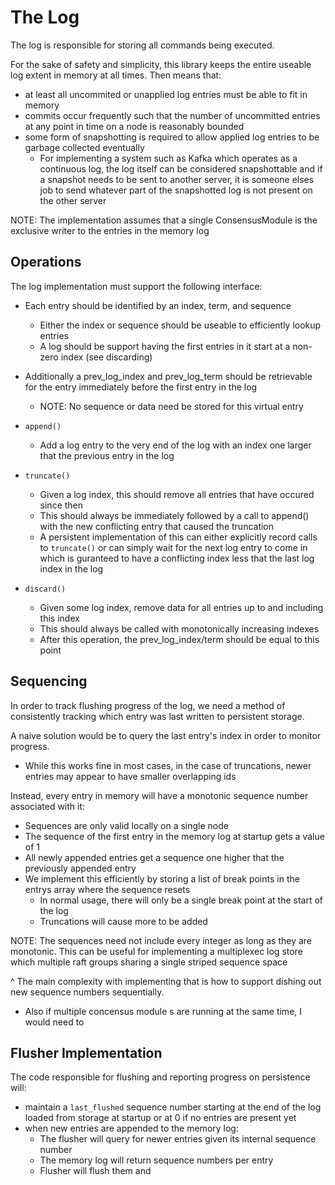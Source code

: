 # The Log

The log is responsible for storing all commands being executed.

For the sake of safety and simplicity, this library keeps the entire useable log extent in memory at all times. Then means that:
- at least all uncommited or unapplied log entries must be able to fit in memory
- commits occur frequently such that the number of uncommitted entries at any point in time on a node is reasonably bounded
- some form of snapshotting is required to allow applied log entries to be garbage collected eventually
	- For implementing a system such as Kafka which operates as a continuous log, the log itself can be considered snapshottable and if a snapshot needs to be sent to another server, it is someone elses job to send whatever part of the snapshotted log is not present on the other server

NOTE: The implementation assumes that a single ConsensusModule is the exclusive writer to the entries in the memory log


Operations
----------

The log implementation must support the following interface:

- Each entry should be identified by an index, term, and sequence
	- Either the index or sequence should be useable to efficiently lookup entries
	- A log should be support having the first entries in it start at a non-zero index (see discarding)

- Additionally a prev_log_index and prev_log_term should be retrievable for the entry immediately before the first entry in the log
	- NOTE: No sequence or data need be stored for this virtual entry

- `append()`
	- Add a log entry to the very end of the log with an index one larger that the previous entry in the log

- `truncate()`
	- Given a log index, this should remove all entries that have occured since then
	- This should always be immediately followed by a call to append() with the new conflicting entry that caused the truncation
	- A persistent implementation of this can either explicitly record calls to `truncate()` or can simply wait for the next log entry to come in which is guranteed to have a conflicting index less that the last log index in the log

- `discard()`
	- Given some log index, remove data for all entries up to and including this index
	- This should always be called with monotonically increasing indexes
	- After this operation, the prev_log_index/term should be equal to this point


Sequencing
----------

In order to track flushing progress of the log, we need a method of consistently tracking which entry was last written to persistent storage.

A naive solution would be to query the last entry's index in order to monitor progress.
- While this works fine in most cases, in the case of truncations, newer entries may appear to have smaller overlapping ids

Instead, every entry in memory will have a monotonic sequence number associated with it:
- Sequences are only valid locally on a single node
- The sequence of the first entry in the memory log at startup gets a value of 1
- All newly appended entries get a sequence one higher that the previously appended entry
- We implement this efficiently by storing a list of break points in the entrys array where the sequence resets
	- In normal usage, there will only be a single break point at the start of the log
	- Truncations will cause more to be added

NOTE: The sequences need not include every integer as long as they are monotonic. This can be useful for implementing a multiplexec log store which multiple raft groups sharing a single striped sequence space

^ The main complexity with implementing that is how to support dishing out new sequence numbers sequentially.
- Also if multiple concensus module s are running at the same time, I would need to 


Flusher Implementation
----------------------

The code responsible for flushing and reporting progress on persistence will:
- maintain a `last_flushed` sequence number starting at the end of the log loaded from storage at startup or at 0 if no entries are present yet
- when new entries are appended to the memory log:
	- The flusher will query for newer entries given its internal sequence number
	- The memory log will return sequence numbers per entry
	- Flusher will flush them and 





